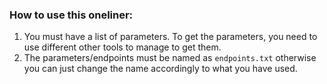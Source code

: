 ### How to use this oneliner:

1. You must have a list of parameters. To get the parameters, you need to use different other tools to manage to get them.
2. The parameters/endpoints must be named as `endpoints.txt` otherwise you can just change the name accordingly to what you have used.
